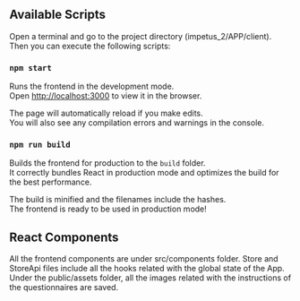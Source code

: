 
## Available Scripts

Open a terminal and go to the project directory (impetus_2/APP/client). Then you can execute the following scripts:

### `npm start`

Runs the frontend in the development mode.<br />
Open [http://localhost:3000](http://localhost:3000) to view it in the browser.

The page will automatically reload if you make edits.<br />
You will also see any compilation errors and warnings in the console.

### `npm run build`

Builds the frontend for production to the `build` folder.<br />
It correctly bundles React in production mode and optimizes the build for the best performance.

The build is minified and the filenames include the hashes.<br />
The frontend is ready to be used in production mode!

## React Components

All the frontend components are under src/components folder.
Store and StoreApi files include all the hooks related with the global state of the App.
Under the public/assets folder, all the images related with the instructions of the questionnaires are saved.